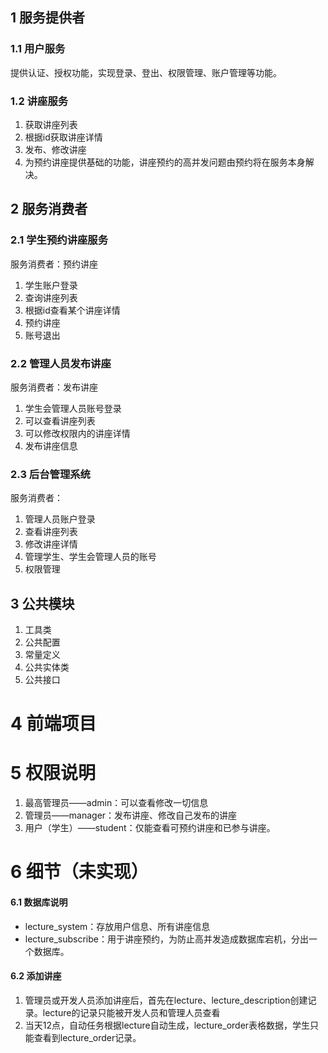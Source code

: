 
## 1 服务提供者
### 1.1 用户服务

提供认证、授权功能，实现登录、登出、权限管理、账户管理等功能。

### 1.2 讲座服务

1. 获取讲座列表
2. 根据id获取讲座详情
3. 发布、修改讲座
4. 为预约讲座提供基础的功能，讲座预约的高并发问题由预约将在服务本身解决。

## 2 服务消费者
### 2.1 学生预约讲座服务

服务消费者：预约讲座

1. 学生账户登录
2. 查询讲座列表
3. 根据id查看某个讲座详情
4. 预约讲座
5. 账号退出

### 2.2 管理人员发布讲座

服务消费者：发布讲座

1. 学生会管理人员账号登录
2. 可以查看讲座列表
3. 可以修改权限内的讲座详情
4. 发布讲座信息

### 2.3 后台管理系统

服务消费者：

1. 管理人员账户登录
2. 查看讲座列表
3. 修改讲座详情
4. 管理学生、学生会管理人员的账号
5. 权限管理

## 3 公共模块
1. 工具类
2. 公共配置
3. 常量定义
4. 公共实体类
5. 公共接口

# 4 前端项目


# 5 权限说明
1. 最高管理员——admin：可以查看修改一切信息
2. 管理员——manager：发布讲座、修改自己发布的讲座
3. 用户（学生）——student：仅能查看可预约讲座和已参与讲座。

# 6 细节（未实现）
#### 6.1 数据库说明
- lecture_system：存放用户信息、所有讲座信息
- lecture_subscribe：用于讲座预约，为防止高并发造成数据库宕机，分出一个数据库。

#### 6.2 添加讲座
1. 管理员或开发人员添加讲座后，首先在lecture、lecture_description创建记录。lecture的记录只能被开发人员和管理人员查看
2. 当天12点，自动任务根据lecture自动生成，lecture_order表格数据，学生只能查看到lecture_order记录。